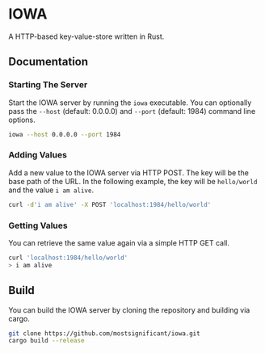 # IOWA

A HTTP-based key-value-store written in Rust.

## Documentation

### Starting The Server

Start the IOWA server by running the ```iowa``` executable. You can optionally pass the ```--host``` (default: 0.0.0.0) and ```--port``` (default: 1984) command line options.

```sh
iowa --host 0.0.0.0 --port 1984
```

### Adding Values

Add a new value to the IOWA server via HTTP POST. The key will be the base path of the URL. In the following example, the key will be ```hello/world``` and the value ```i am alive```.

```sh
curl -d'i am alive' -X POST 'localhost:1984/hello/world'
```

### Getting Values

You can retrieve the same value again via a simple HTTP GET call.

```sh
curl 'localhost:1984/hello/world'
> i am alive
```

## Build

You can build the IOWA server by cloning the repository and building via cargo.

```sh
git clone https://github.com/mostsignificant/iowa.git
cargo build --release
```
